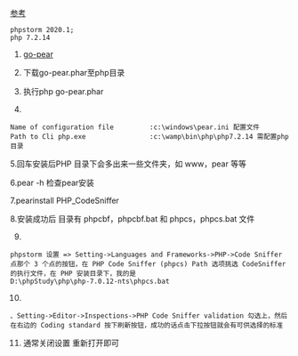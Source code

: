 [参考](https://qq52o.me/2448.html)
```
phpstorm 2020.1;
php 7.2.14
```
1. [go-pear](https://pear.php.net/go-pear.phar)

2. 下载go-pear.phar至php目录

3. 执行php go-pear.phar

4. 
```
Name of configuration file         :c:\windows\pear.ini 配置文件
Path to Cli php.exe                :c:\wamp\bin\php\php7.2.14 需配置php目录
```

5.回车安装后PHP 目录下会多出来一些文件夹，如 www，pear 等等

6.pear -h 检查pear安装

7.pearinstall PHP_CodeSniffer

8.安装成功后 目录有 phpcbf，phpcbf.bat 和 phpcs，phpcs.bat 文件

9. 
```$xslt
phpstorm 设置 => Setting->Languages and Frameworks->PHP->Code Sniffer
点那个 3 个点的按钮，在 PHP Code Sniffer (phpcs) Path 选项挑选 CodeSniffer 的执行文件，在 PHP 安装目录下，我的是
D:\phpStudy\php\php-7.0.12-nts\phpcs.bat
```
10. 
```$xslt
、Setting->Editor->Inspections->PHP Code Sniffer validation 勾选上，然后在右边的 Coding standard 按下刷新按钮，成功的话点击下拉按钮就会有可供选择的标准
```

11. 通常关闭设置 重新打开即可


